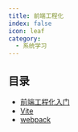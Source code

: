 ```yaml
---
title: 前端工程化
index: false
icon: leaf
category:
  - 系统学习
---
```


## 目录

- [前端工程化入门](engineering.md)
- [Vite](vite.md)
- [webpack](webpack.md)
